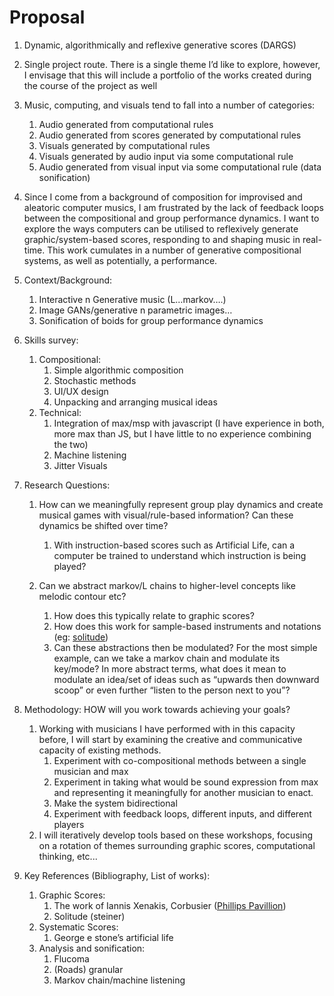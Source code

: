 # Proposal

1. Dynamic, algorithmically and reflexive generative scores (DARGS)
2. Single project route. There is a single theme I’d like to explore, however, I envisage that this will include a portfolio of the works created during the course of the project as well
3. Music, computing, and visuals tend to fall into a number of categories:
   1. Audio generated from computational rules
   2. Audio generated from scores generated by computational rules
   3. Visuals generated by computational rules
   4. Visuals generated by audio input via some computational rule
   5. Audio generated from visual input via some computational rule (data sonification)

4. Since I come from a background of composition for improvised and aleatoric computer musics, I am frustrated by the lack of feedback loops between the compositional and group performance dynamics. I want to explore the ways computers can be utilised to reflexively generate graphic/system-based scores, responding to and shaping music in real-time. This work cumulates in a number of generative compositional systems, as well as potentially, a performance.



5. Context/Background:

   1. Interactive n Generative music (L…markov….)
   2. Image GANs/generative n parametric images…
   3. Sonification of boids for group performance dynamics


6. Skills survey: 
   
   1. Compositional:
      1. Simple algorithmic composition
      2. Stochastic methods
      3. UI/UX design
      4. Unpacking and arranging musical ideas
   2. Technical:
      1. Integration of max/msp with javascript (I have experience in both, more max than JS, but I have little to no experience combining the two)
      2. Machine listening
      3. Jitter Visuals

7. Research Questions:
   
   1. How can we meaningfully represent group play dynamics and create musical games with visual/rule-based information? Can these dynamics be shifted over time?
      1. With instruction-based scores such as Artificial Life, can a computer be trained to understand which instruction is being played?
   
   2. Can we abstract markov/L chains to higher-level concepts like melodic contour etc?
      1. How does this typically relate to graphic scores?
      2. How does this work for sample-based instruments and notations (eg: [solitude](https://www.youtube.com/watch?v=6wPUGFUoZ7A))
      3. Can these abstractions then be modulated? For the most simple example, can we take a markov chain and modulate its key/mode? In more abstract terms, what does it mean to modulate an idea/set of ideas such as “upwards then downward scoop” or even further “listen to the person next to you”?
8. Methodology: HOW will you work towards achieving your goals?
   1. Working with musicians I have performed with in this capacity before, I will start by examining the creative and communicative capacity of existing methods.
      1. Experiment with co-compositional methods between a single musician and max
      2. Experiment in taking what would be sound expression from max and representing it meaningfully for another musician to enact.
      3. Make the system bidirectional
      4. Experiment with feedback loops, different inputs, and different players
   2. I will iteratively develop tools based on these workshops, focusing on a rotation of themes surrounding graphic scores, computational thinking, etc...
9. Key References (Bibliography, List of works): 
   1. Graphic Scores:
      1. The work of Iannis Xenakis, Corbusier ([Phillips Pavillion](https://www.youtube.com/watch?v=P-a5UUiyyWY))
      2. Solitude (steiner)
   2. Systematic Scores:
      1. George e stone’s artificial life
   3. Analysis and sonification:
      1. Flucoma
      2. (Roads) granular
      3. Markov chain/machine listening
